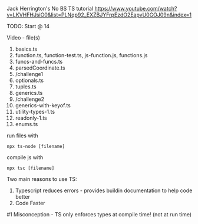 Jack Herrington's No BS TS tutorial
https://www.youtube.com/watch?v=LKVHFHJsiO0&list=PLNqp92_EXZBJYFrpEzdO2EapvU0GOJ09n&index=1

TODO: Start @ 14

Video  - file(s)
 1. basics.ts
 2. function.ts, function-test.ts, js-function.js, functions.js
 3. funcs-and-funcs.ts
 4. parsedCoordinate.ts
 5. /challenge1
 6. optionals.ts
 7. tuples.ts
 8. generics.ts
 9. /challenge2
 10. generics-with-keyof.ts
 11. utility-types-1.ts
 12. readonly-1.ts
 13. enums.ts



run files with 
```
npx ts-node [filename]
```
compile js with
```
npx tsc [filename]
```

Two main reasons to use TS:
1) Typescript reduces errors - provides buildin documentation to help code better
2) Code Faster


#1 Misconception - TS only enforces types at compile time! (not at run time)




